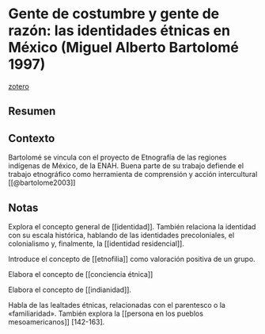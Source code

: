 # Gente de costumbre y gente de razón: las identidades étnicas en México (Miguel Alberto Bartolomé 1997)
[zotero](zotero://select/items/@bartolome1997)

## Resumen


## Contexto

Bartolomé se vincula con el proyecto de Etnografía de las regiones indígenas de México, de la ENAH. Buena parte de su trabajo defiende el trabajo etnográfico como herramienta de comprensión y acción intercultural [[@bartolome2003]]

## Notas

Explora el concepto general de [[identidad]]. También relaciona la identidad con su escala histórica, hablando de las identidades precoloniales, el colonialismo y, finalmente, la [[identidad residencial]].

Introduce el concepto de [[etnofilia]] como valoración positiva de un grupo. 

Elabora el concepto de [[conciencia étnica]]

Elabora el concepto de [[indianidad]].

Habla de las lealtades étnicas, relacionadas con el parentesco o la «familiaridad». También explora la [[persona en los pueblos mesoamericanos]] [142-163].
